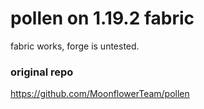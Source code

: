 # pollen on 1.19.2 fabric
fabric works, forge is untested.
### original repo
https://github.com/MoonflowerTeam/pollen